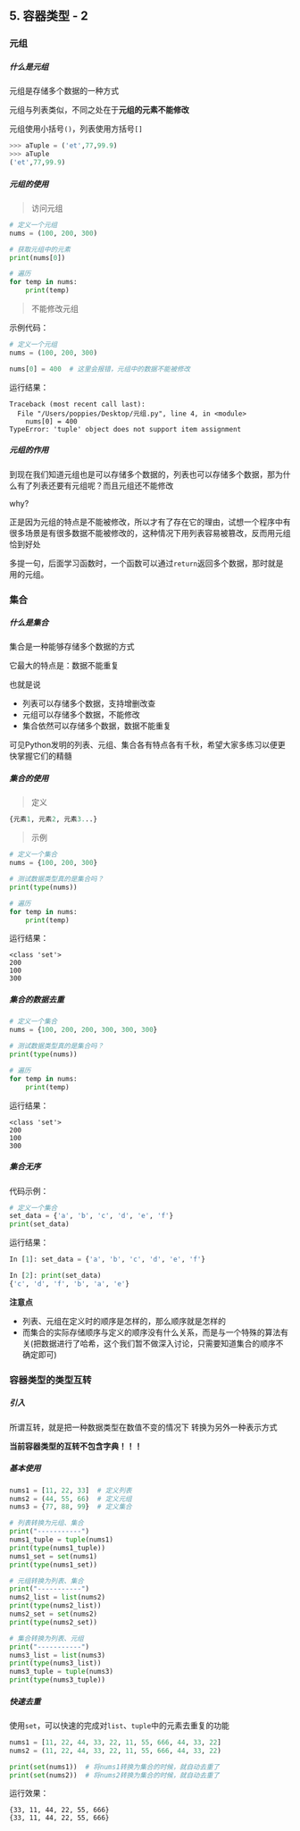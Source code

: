 ## 5. 容器类型 - 2

### 元组

##### 什么是元组

元组是存储多个数据的一种方式

元组与列表类似，不同之处在于**元组的元素不能修改**

元组使用小括号`()`，列表使用方括号`[]`

```python
>>> aTuple = ('et',77,99.9)
>>> aTuple
('et',77,99.9)
```



##### 元组的使用

> 访问元组

```python
# 定义一个元组
nums = (100, 200, 300)

# 获取元组中的元素
print(nums[0])

# 遍历
for temp in nums:
    print(temp)
```



> 不能修改元组

示例代码：

```python
# 定义一个元组
nums = (100, 200, 300)

nums[0] = 400  # 这里会报错，元组中的数据不能被修改
```

运行结果：

```shell
Traceback (most recent call last):
  File "/Users/poppies/Desktop/元组.py", line 4, in <module>
    nums[0] = 400
TypeError: 'tuple' object does not support item assignment
```



##### 元组的作用

到现在我们知道元组也是可以存储多个数据的，列表也可以存储多个数据，那为什么有了列表还要有元组呢？而且元组还不能修改

why?

正是因为元组的特点是不能被修改，所以才有了存在它的理由，试想一个程序中有很多场景是有很多数据不能被修改的，这种情况下用列表容易被篡改，反而用元组恰到好处

多提一句，后面学习函数时，一个函数可以通过`return`返回多个数据，那时就是用的元组。



### 集合

##### 什么是集合

集合是一种能够存储多个数据的方式

它最大的特点是：数据不能重复

也就是说

- 列表可以存储多个数据，支持增删改查
- 元组可以存储多个数据，不能修改
- 集合依然可以存储多个数据，数据不能重复

可见Python发明的列表、元组、集合各有特点各有千秋，希望大家多练习以便更快掌握它们的精髓



##### 集合的使用

> 定义

```python
{元素1, 元素2, 元素3...}
```



> 示例

```python
# 定义一个集合
nums = {100, 200, 300}

# 测试数据类型真的是集合吗？
print(type(nums))

# 遍历
for temp in nums:
    print(temp)
```

运行结果：

```shell
<class 'set'>
200
100
300
```



##### 集合的数据去重

```python
# 定义一个集合
nums = {100, 200, 200, 300, 300, 300}

# 测试数据类型真的是集合吗？
print(type(nums))

# 遍历
for temp in nums:
    print(temp)
```

运行结果：

```shell
<class 'set'>
200
100
300
```



##### 集合无序

代码示例：

```python
# 定义一个集合
set_data = {'a', 'b', 'c', 'd', 'e', 'f'}
print(set_data)
```

运行结果：

```python
In [1]: set_data = {'a', 'b', 'c', 'd', 'e', 'f'}

In [2]: print(set_data)
{'c', 'd', 'f', 'b', 'a', 'e'}
```



**注意点**

- 列表、元组在定义时的顺序是怎样的，那么顺序就是怎样的
- 而集合的实际存储顺序与定义的顺序没有什么关系，而是与一个特殊的算法有关(把数据进行了哈希，这个我们暂不做深入讨论，只需要知道集合的顺序不确定即可)



### 容器类型的类型互转

##### 引入

所谓互转，就是把一种数据类型在数值不变的情况下 转换为另外一种表示方式

**当前容器类型的互转不包含字典！！！**



##### 基本使用

```python
nums1 = [11, 22, 33]  # 定义列表
nums2 = (44, 55, 66)  # 定义元组
nums3 = {77, 88, 99}  # 定义集合

# 列表转换为元组、集合
print("-----------")
nums1_tuple = tuple(nums1)
print(type(nums1_tuple))
nums1_set = set(nums1)
print(type(nums1_set))

# 元组转换为列表、集合
print("-----------")
nums2_list = list(nums2)
print(type(nums2_list))
nums2_set = set(nums2)
print(type(nums2_set))

# 集合转换为列表、元组
print("-----------")
nums3_list = list(nums3)
print(type(nums3_list))
nums3_tuple = tuple(nums3)
print(type(nums3_tuple))
```



##### 快速去重

使用`set`，可以快速的完成对`list`、`tuple`中的元素去重复的功能

```python
nums1 = [11, 22, 44, 33, 22, 11, 55, 666, 44, 33, 22]
nums2 = (11, 22, 44, 33, 22, 11, 55, 666, 44, 33, 22)

print(set(nums1))  # 将nums1转换为集合的时候，就自动去重了
print(set(nums2))  # 将nums2转换为集合的时候，就自动去重了
```

运行效果：

```text
{33, 11, 44, 22, 55, 666}
{33, 11, 44, 22, 55, 666}
```

